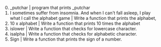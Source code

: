 0. _putchar | program that prints _putchar
1. I sometimes suffer from insomnia. And when I can't fall asleep, I play what I call the alphabet game | Write a function that prints the alphabet,
2. 10 x alphabet | Write a function that prints 10 times the alphabet
3. islower | Write a function that checks for lowercase character.
4. isalpha | Write a function that checks for alphabetic character.
5. Sign | Write a function that prints the sign of a number.
